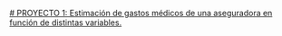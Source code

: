 [# PROYECTO 1: Estimación de gastos médicos de una aseguradora en función de distintas variables.](https://colab.research.google.com/github/Miqquelangel/Portfolio-Miguel-Angel/blob/main/Predicci%C3%B3n_de_gastos_m%C3%A9dicos.ipynb#scrollTo=FVszbo1ZBIZb)

